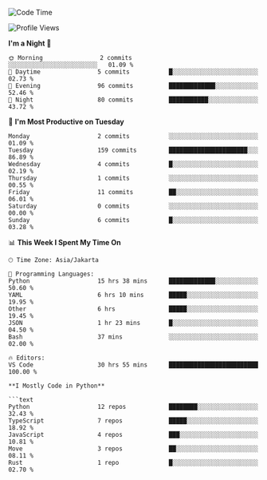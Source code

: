 <!--START_SECTION:waka-->
![Code Time](http://img.shields.io/badge/Code%20Time-1%2C788%20hrs%2043%20mins-blue)

![Profile Views](http://img.shields.io/badge/Profile%20Views-0-blue)

**I'm a Night 🦉** 

```text
🌞 Morning                2 commits           ░░░░░░░░░░░░░░░░░░░░░░░░░   01.09 % 
🌆 Daytime                5 commits           █░░░░░░░░░░░░░░░░░░░░░░░░   02.73 % 
🌃 Evening                96 commits          █████████████░░░░░░░░░░░░   52.46 % 
🌙 Night                  80 commits          ███████████░░░░░░░░░░░░░░   43.72 % 
```
📅 **I'm Most Productive on Tuesday** 

```text
Monday                   2 commits           ░░░░░░░░░░░░░░░░░░░░░░░░░   01.09 % 
Tuesday                  159 commits         ██████████████████████░░░   86.89 % 
Wednesday                4 commits           █░░░░░░░░░░░░░░░░░░░░░░░░   02.19 % 
Thursday                 1 commits           ░░░░░░░░░░░░░░░░░░░░░░░░░   00.55 % 
Friday                   11 commits          ██░░░░░░░░░░░░░░░░░░░░░░░   06.01 % 
Saturday                 0 commits           ░░░░░░░░░░░░░░░░░░░░░░░░░   00.00 % 
Sunday                   6 commits           █░░░░░░░░░░░░░░░░░░░░░░░░   03.28 % 
```


📊 **This Week I Spent My Time On** 

```text
🕑︎ Time Zone: Asia/Jakarta

💬 Programming Languages: 
Python                   15 hrs 38 mins      █████████████░░░░░░░░░░░░   50.60 % 
YAML                     6 hrs 10 mins       █████░░░░░░░░░░░░░░░░░░░░   19.95 % 
Other                    6 hrs               █████░░░░░░░░░░░░░░░░░░░░   19.45 % 
JSON                     1 hr 23 mins        █░░░░░░░░░░░░░░░░░░░░░░░░   04.50 % 
Bash                     37 mins             ░░░░░░░░░░░░░░░░░░░░░░░░░   02.00 % 

🔥 Editors: 
VS Code                  30 hrs 55 mins      █████████████████████████   100.00 % 

**I Mostly Code in Python** 

```text
Python                   12 repos            ████████░░░░░░░░░░░░░░░░░   32.43 % 
TypeScript               7 repos             █████░░░░░░░░░░░░░░░░░░░░   18.92 % 
JavaScript               4 repos             ███░░░░░░░░░░░░░░░░░░░░░░   10.81 % 
Move                     3 repos             ██░░░░░░░░░░░░░░░░░░░░░░░   08.11 % 
Rust                     1 repo              █░░░░░░░░░░░░░░░░░░░░░░░░   02.70 % 
```




<!--END_SECTION:waka-->
